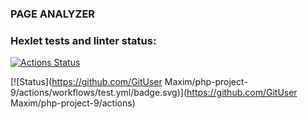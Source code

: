 ### PAGE ANALYZER



### Hexlet tests and linter status:
[![Actions Status](https://github.com/GitUserMaxim/php-project-9/actions/workflows/hexlet-check.yml/badge.svg)](https://github.com/GitUserMaxim/php-project-9/actions)


[![Status](https://github.com/GitUser Maxim/php-project-9/actions/workflows/test.yml/badge.svg)](https://github.com/GitUser Maxim/php-project-9/actions)